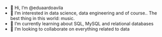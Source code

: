- 👋 Hi, I’m @eduaardoavila
- 👀 I’m interested in data science, data engineering and of course.. The best thing in this world: music.
- 🌱 I’m currently learning about SQL, MySQL and relational databases
- 💞️ I’m looking to collaborate on everything related to data

<!---
eduaardoavila/eduaardoavila is a ✨ special ✨ repository because its `README.md` (this file) appears on your GitHub profile.
You can click the Preview link to take a look at your changes.
--->
